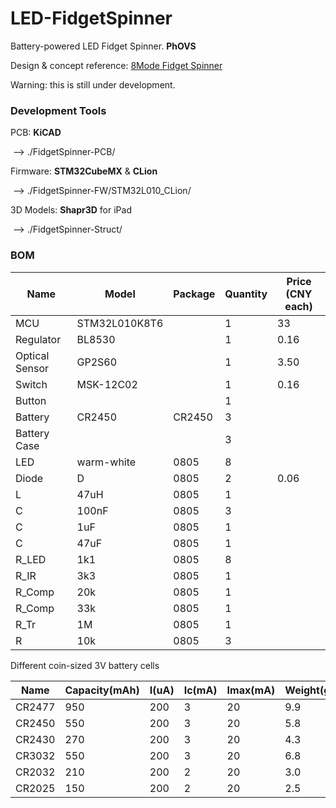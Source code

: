 # LED-FidgetSpinner
Battery-powered LED Fidget Spinner. **PhOVS**

Design & concept reference: [8Mode Fidget Spinner](https://www.8mode.com/spinner/)



Warning: this is still under development.



### Development Tools

PCB: **KiCAD**

​    --> ./FidgetSpinner-PCB/

Firmware: **STM32CubeMX** & **CLion**

​    --> ./FidgetSpinner-FW/STM32L010_CLion/

3D Models: **Shapr3D** for iPad

​    --> ./FidgetSpinner-Struct/



### BOM

| Name           | Model         | Package | Quantity | Price (CNY each) |
| -------------- | ------------- | ------- | -------- | ---------------- |
| MCU            | STM32L010K8T6 |         | 1        | 33               |
| Regulator      | BL8530        |         | 1        | 0.16             |
| Optical Sensor | GP2S60        |         | 1        | 3.50             |
| Switch         | MSK-12C02     |         | 1        | 0.16             |
| Button         |               |         | 1        |                  |
| Battery        | CR2450        | CR2450  | 3        |                  |
| Battery Case   |               |         | 3        |                  |
| LED            | warm-white    | 0805    | 8        |                  |
| Diode          | D             | 0805    | 2        | 0.06             |
| L              | 47uH          | 0805    | 1        |                  |
| C              | 100nF         | 0805    | 3        |                  |
| C              | 1uF           | 0805    | 1        |                  |
| C              | 47uF          | 0805    | 1        |                  |
| R_LED          | 1k1           | 0805    | 8        |                  |
| R_IR           | 3k3           | 0805    | 1        |                  |
| R_Comp         | 20k           | 0805    | 1        |                  |
| R_Comp         | 33k           | 0805    | 1        |                  |
| R_Tr           | 1M            | 0805    | 1        |                  |
| R              | 10k           | 0805    | 3        |                  |



Different coin-sized 3V battery cells

| Name   | Capacity(mAh) | I(uA) | Ic(mA) | Imax(mA) | Weight(g) |
| ------ | ------------- | ----- | ------ | -------- | --------- |
| CR2477 | 950           | 200   | 3      | 20       | 9.9       |
| CR2450 | 550           | 200   | 3      | 20       | 5.8       |
| CR2430 | 270           | 200   | 3      | 20       | 4.3       |
| CR3032 | 550           | 200   | 3      | 20       | 6.8       |
| CR2032 | 210           | 200   | 2      | 20       | 3.0       |
| CR2025 | 150           | 200   | 2      | 20       | 2.5       |

